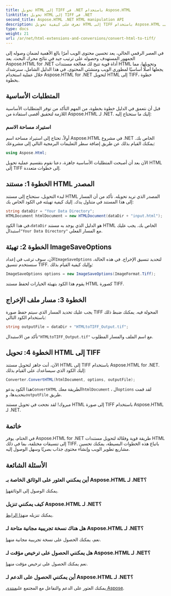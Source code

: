 ```yaml
---
title: تحويل HTML إلى TIFF في .NET باستخدام Aspose.HTML
linktitle: تحويل HTML إلى TIFF في .NET
second_title: Aspose.HTML .NET HTML manipulation API
description: تعرف على كيفية تحويل HTML إلى TIFF باستخدام Aspose.HTML لـ .NET. اتبع دليلنا خطوة بخطوة لتحسين محتوى الويب بكفاءة.
type: docs
weight: 21
url: /ar/net/html-extensions-and-conversions/convert-html-to-tiff/
---
```


في العصر الرقمي الحالي، يعد تحسين محتوى الويب أمرًا بالغ الأهمية لضمان وصوله إلى الجمهور المستهدف وحصوله على ترتيب جيد في نتائج محرك البحث. يعد Aspose.HTML for .NET أداة قوية تتيح لك معالجة مستندات HTML وتحويلها، مما يجعلها أصلًا أساسيًا لمطوري الويب ومنشئي المحتوى. في هذا الدليل الشامل، سنرشدك خلال عملية استخدام Aspose.HTML for .NET لتحويل HTML إلى TIFF، خطوة بخطوة.

## المتطلبات الأساسية

قبل أن نتعمق في الدليل خطوة بخطوة، من المهم التأكد من توفر المتطلبات الأساسية اللازمة لتحقيق أقصى استفادة من Aspose.HTML لـ .NET. إليك ما ستحتاج إليه:

### استيراد مساحة الاسم

أولاً، تحتاج إلى استيراد مساحة اسم Aspose.HTML في مشروع .NET الخاص بك. يمكنك القيام بذلك عن طريق إضافة سطر التعليمات البرمجية التالي إلى مشروعك:

```csharp
using Aspose.Html;
```

الآن بعد أن أصبحت المتطلبات الأساسية جاهزة، دعنا نقوم بتقسيم عملية تحويل HTML إلى TIFF إلى خطوات متعددة.

## الخطوة 1: مستند HTML المصدر

لبدء التحويل، ستحتاج إلى مستند HTML المصدر الذي تريد تحويله. تأكد من أن المسار إلى هذا المستند في متناول يدك. إليك كيفية تهيئته في الكود الخاص بك:

```csharp
string dataDir = "Your Data Directory";
HTMLDocument htmlDocument = new HTMLDocument(dataDir + "input.html");
```

 في هذا الكود،`dataDir` هو الدليل الذي يوجد به مستند HTML الخاص بك. يجب عليك استبدال`"Your Data Directory"` مع المسار الفعلي.

## الخطوة 2: تهيئة ImageSaveOptions

 الآن، سوف ترغب في إعداد`ImageSaveOptions` لتحديد تنسيق الإخراج. في هذه الحالة، سنستخدم تنسيق TIFF. وإليك كيفية القيام بذلك:

```csharp
ImageSaveOptions options = new ImageSaveOptions(ImageFormat.Tiff);
```

يقوم هذا الكود بتهيئة الخيارات لحفظ مستند HTML كصورة TIFF.

## الخطوة 3: مسار ملف الإخراج

يجب عليك تحديد المسار الذي سيتم حفظ صورة TIFF المحولة فيه. يمكنك ضبط ذلك باستخدام الكود التالي:

```csharp
string outputFile = dataDir + "HTMLtoTIFF_Output.tif";
```

 تأكد من الاستبدال`"HTMLtoTIFF_Output.tif"` مع اسم الملف والمسار المطلوب.

## الخطوة 4: تحويل HTML إلى TIFF

الآن، أنت جاهز لتحويل مستند HTML إلى TIFF باستخدام Aspose.HTML for .NET. إليك الكود الذي سيساعدك على القيام بذلك:

```csharp
Converter.ConvertHTML(htmlDocument, options, outputFile);
```

 هذا الكود يدعو`ConvertHTML` الطريقة معك`htmlDocument` ، ال`options` لقد قمت بتحديدها، و`outputFile` طريق.

مبروك! لقد نجحت في تحويل مستند HTML إلى صورة TIFF باستخدام Aspose.HTML لـ .NET.

## خاتمة

في الختام، يوفر Aspose.HTML for .NET طريقة قوية وفعّالة لتحويل مستندات HTML إلى تنسيقات مختلفة، بما في ذلك TIFF. باتباع هذه الخطوات البسيطة، يمكنك تحسين مشاريع تطوير الويب وإنشاء محتوى جذاب بصريًا وسهل الوصول إليه.

## الأسئلة الشائعة

### أين يمكنني العثور على الوثائق الخاصة بـ Aspose.HTML لـ .NET؟
 يمكنك الوصول إلى الوثائق[هنا](https://reference.aspose.com/html/net/).

### كيف يمكنني تنزيل Aspose.HTML لـ .NET؟
 يمكنك تنزيله من[هذا الرابط](https://releases.aspose.com/html/net/).

### هل هناك نسخة تجريبية مجانية متاحة لـ Aspose.HTML لـ .NET؟
 نعم، يمكنك الحصول على نسخة تجريبية مجانية من[هنا](https://releases.aspose.com/).

### هل يمكنني الحصول على ترخيص مؤقت لـ Aspose.HTML لـ .NET؟
نعم يمكنك الحصول على ترخيص مؤقت من[هنا](https://purchase.aspose.com/temporary-license/).

### أين يمكنني الحصول على الدعم لـ Aspose.HTML لـ .NET؟
 يمكنك العثور على الدعم والتفاعل مع المجتمع على[منتدى Aspose](https://forum.aspose.com/).